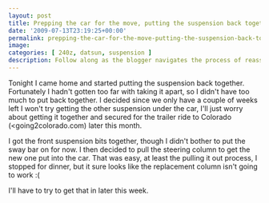 ```yaml
---
layout: post
title: Prepping the car for the move, putting the suspension back together
date: '2009-07-13T23:19:25+00:00'
permalink: prepping-the-car-for-the-move-putting-the-suspension-back-together
image: 
categories: [ 240z, datsun, suspension ]
description: Follow along as the blogger navigates the process of reassembling a car suspension and preparing for a trailer ride to Colorado.
---
```


Tonight I came home and started putting the suspension back together. Fortunately I hadn't gotten too far with taking it apart, so I didn't have too much to put back together. I decided since we only have a couple of weeks left I won't try getting the other suspension under the car, I'll just worry about getting it together and secured for the trailer ride to Colorado (<going2colorado.com) later this month.

I got the front suspension bits together, though I didn't bother to put the sway bar on for now. I then decided to pull the steering column to get the new one put into the car. That was easy, at least the pulling it out process, I stopped for dinner, but it sure looks like the replacement column isn't going to work :(

I'll have to try to get that in later this week.




